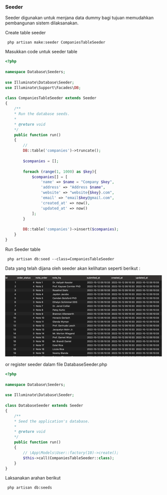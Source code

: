 ### Seeder 

Seeder digunakan untuk menjana data dummy bagi tujuan memudahkan pembangunan sistem dilaksanakan. 

Create table seeder
     
     php artisan make:seeder CompaniesTableSeeder

Masukkan code untuk seeder table 

```php
<?php

namespace Database\Seeders;

use Illuminate\Database\Seeder;
use Illuminate\Support\Facades\DB;

class CompaniesTableSeeder extends Seeder
{
    /**
    * Run the database seeds.
    *
    * @return void
    */
    public function run()
    {
        //
        DB::table('companies')->truncate();

        $companies = [];

        foreach (range(1, 1000) as $key){
            $companies[] = [
                'name' => $name = "Company $key",
                'address' => "Address $name",
                'website' => "website{$key}.com",
                'email' => "email$key@gmail.com",
                'created_at' => now(),
                'updated_at' => now()
            ];
        }

        DB::table('companies')->insert($companies);
    }
}
```

Run Seeder table
     
     php artisan db:seed --class=CompaniesTableSeeder 

Data yang telah dijana oleh  seeder akan kelihatan seperti berikut : 

![Laravel](img/table_seeder.png)


or register seeder dalam file DatabaseSeeder.php

```php
<?php

namespace Database\Seeders;

use Illuminate\Database\Seeder;

class DatabaseSeeder extends Seeder
{
    /**
    * Seed the application's database.
    *
    * @return void
    */
    public function run()
    {
        // \App\Models\User::factory(10)->create();
        $this->call(CompaniesTableSeeder::class);
    }
}
```

Laksanakan arahan berikut 

     php artisan db:seeds


